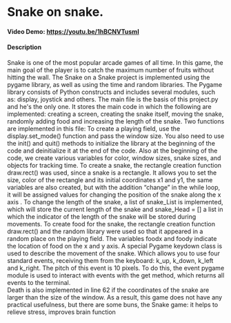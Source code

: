 # Snake on snake.
#### Video Demo: https://youtu.be/1hBCNVTusmI
#### Description 
Snake is one of the most popular arcade games of all time. In this game, the main goal of the player is to catch the maximum number of fruits without hitting the wall. The Snake on a Snake project is implemented using the pygame library, as well as using the time and random libraries. The Pygame library consists of Python constructs and includes several modules, such as: display, joystick and others. The main file is the basis of this project.py and he's the only one. It stores the main code in which the following are implemented: creating a screen, creating the snake itself, moving the snake, randomly adding food and increasing the length of the snake. 
	Two functions are implemented in this file: 
To create a playing field, use the display.set_mode() function and pass the window size. You also need to use the init() and quit() methods to initialize the library at the beginning of the code and deinitialize it at the end of the code. Also at the beginning of the code, we create various variables for color, window sizes, snake sizes, and objects for tracking time. 
To create a snake, the rectangle creation function draw.rect() was used, since a snake is a rectangle. It allows you to set the size, color of the rectangle and its initial coordinates x1 and y1, the same variables are also created, but with the addition “change” in the while loop, it will be assigned values for changing the position of the snake along the x axis
. To change the length of the snake, a list of snake_List is implemented, which will store the current length of the snake and snake_Head = [] a list in which the indicator of the length of the snake will be stored during movements. 
To create food for the snake, the rectangle creation function draw.rect() and the random library were used so that it appeared in a random place on the playing field. The variables foodx and foody indicate the location of food on the x and y axis.
A special Pygame keydown class is used to describe the movement of the snake. Which allows you to use four standard events, receiving them from the keyboard: k_up, k_down, k_left and k_right. The pitch of this event is 10 pixels. To do this, the event pygame module is used to interact with events with the get method, which returns all events to the terminal.  
	Death is also implemented in line 62 if the coordinates of the snake are larger than the size of the window.
	As a result, this game does not have any practical usefulness, but there are some buns, the Snake game: it helps to relieve stress, improves brain function
